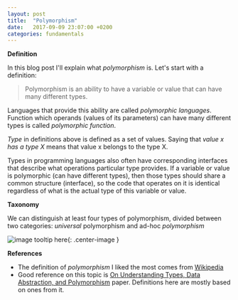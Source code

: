 ```yaml
---
layout: post
title:  "Polymorphism"
date:   2017-09-09 23:07:00 +0200
categories: fundamentals
---
```


**Definition**

In this blog post I'll explain what _polymorphism_ is. Let's start with a definition:

> Polymorphism is an ability to have a variable or value that can have many different types. 

Languages that provide this ability are called _polymorphic languages_. Function which operands (values of its parameters) can have many different types is called _polymorphic function_. 

_Type_ in definitions above is defined as a set of values. Saying that _value x has a type X_ means that value x belongs to the type X.

Types in programming languages also often have corresponding interfaces that describe what operations particular type provides. If a variable or value is polymorphic (can have different types), then those types should share a common structure (interface), so the code that operates on it is identical regardless of what is the actual type of this variable or value. 

**Taxonomy**

We can distinguish at least four types of polymorphism, divided between two categories: _universal_ polymorphism and ad-hoc _polymorphism_

![image tooltip here](/assets/polymorphism_taxonomy.png){: .center-image }

**References**

* The definition of _polymorphism_ I liked the most comes from [Wikipedia](https://en.wikipedia.org/wiki/Polymorphism_(computer_science))
* Good reference on this topic is [On Understanding Types,
Data Abstraction, and Polymorphism](http://lucacardelli.name/Papers/OnUnderstanding.A4.pdf) paper. Definitions here are mostly based on ones from it.


